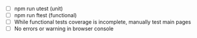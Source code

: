 
- [ ] npm run utest (unit)
- [ ] npm run ftest (functional)
- [ ] While functional tests coverage is incomplete, manually test main pages
- [ ] No errors or warning in browser console
